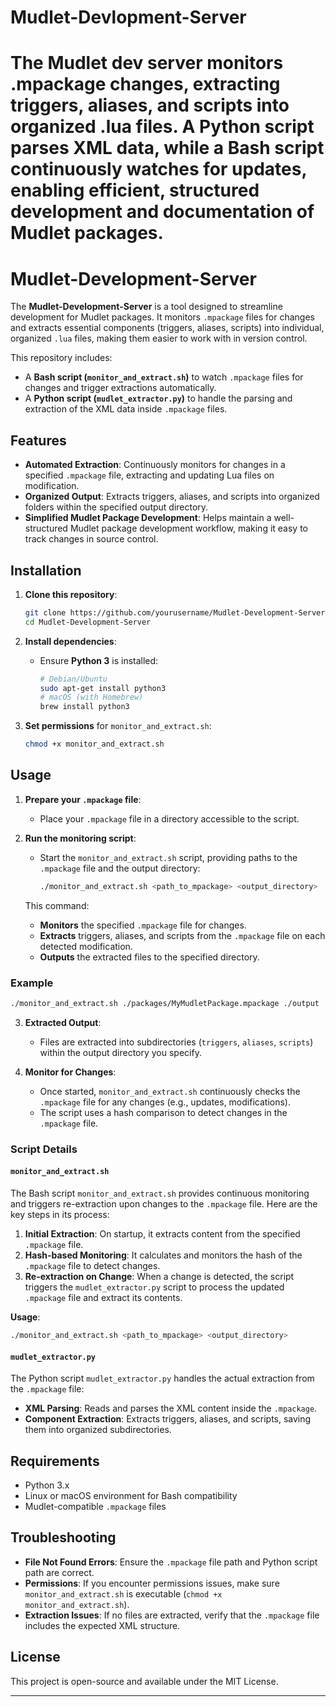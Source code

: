 # Mudlet-Devlopment-Server
 The Mudlet dev server monitors .mpackage changes, extracting triggers, aliases, and scripts into organized .lua files. A Python script parses XML data, while a Bash script continuously watches for updates, enabling efficient, structured development and documentation of Mudlet packages.
=======
# Mudlet-Development-Server

The **Mudlet-Development-Server** is a tool designed to streamline development for Mudlet packages. It monitors `.mpackage` files for changes and extracts essential components (triggers, aliases, scripts) into individual, organized `.lua` files, making them easier to work with in version control.

This repository includes:
- A **Bash script (`monitor_and_extract.sh`)** to watch `.mpackage` files for changes and trigger extractions automatically.
- A **Python script (`mudlet_extractor.py`)** to handle the parsing and extraction of the XML data inside `.mpackage` files.

## Features

- **Automated Extraction**: Continuously monitors for changes in a specified `.mpackage` file, extracting and updating Lua files on modification.
- **Organized Output**: Extracts triggers, aliases, and scripts into organized folders within the specified output directory.
- **Simplified Mudlet Package Development**: Helps maintain a well-structured Mudlet package development workflow, making it easy to track changes in source control.

## Installation

1. **Clone this repository**:
   ```bash
   git clone https://github.com/yourusername/Mudlet-Development-Server.git
   cd Mudlet-Development-Server
   ```

2. **Install dependencies**:
   - Ensure **Python 3** is installed:
     ```bash
     # Debian/Ubuntu
     sudo apt-get install python3
     # macOS (with Homebrew)
     brew install python3
     ```

3. **Set permissions** for `monitor_and_extract.sh`:
   ```bash
   chmod +x monitor_and_extract.sh
   ```

## Usage

1. **Prepare your `.mpackage` file**:
   - Place your `.mpackage` file in a directory accessible to the script.

2. **Run the monitoring script**:
   - Start the `monitor_and_extract.sh` script, providing paths to the `.mpackage` file and the output directory:
     ```bash
     ./monitor_and_extract.sh <path_to_mpackage> <output_directory>
     ```

   This command:
   - **Monitors** the specified `.mpackage` file for changes.
   - **Extracts** triggers, aliases, and scripts from the `.mpackage` file on each detected modification.
   - **Outputs** the extracted files to the specified directory.

### Example

```bash
./monitor_and_extract.sh ./packages/MyMudletPackage.mpackage ./output
```

3. **Extracted Output**:
   - Files are extracted into subdirectories (`triggers`, `aliases`, `scripts`) within the output directory you specify.

4. **Monitor for Changes**:
   - Once started, `monitor_and_extract.sh` continuously checks the `.mpackage` file for any changes (e.g., updates, modifications).
   - The script uses a hash comparison to detect changes in the `.mpackage` file.

### Script Details

#### `monitor_and_extract.sh`

The Bash script `monitor_and_extract.sh` provides continuous monitoring and triggers re-extraction upon changes to the `.mpackage` file. Here are the key steps in its process:

1. **Initial Extraction**: On startup, it extracts content from the specified `.mpackage` file.
2. **Hash-based Monitoring**: It calculates and monitors the hash of the `.mpackage` file to detect changes.
3. **Re-extraction on Change**: When a change is detected, the script triggers the `mudlet_extractor.py` script to process the updated `.mpackage` file and extract its contents.

**Usage**:
```bash
./monitor_and_extract.sh <path_to_mpackage> <output_directory>
```

#### `mudlet_extractor.py`

The Python script `mudlet_extractor.py` handles the actual extraction from the `.mpackage` file:
- **XML Parsing**: Reads and parses the XML content inside the `.mpackage`.
- **Component Extraction**: Extracts triggers, aliases, and scripts, saving them into organized subdirectories.

## Requirements

- Python 3.x
- Linux or macOS environment for Bash compatibility
- Mudlet-compatible `.mpackage` files

## Troubleshooting

- **File Not Found Errors**: Ensure the `.mpackage` file path and Python script path are correct.
- **Permissions**: If you encounter permissions issues, make sure `monitor_and_extract.sh` is executable (`chmod +x monitor_and_extract.sh`).
- **Extraction Issues**: If no files are extracted, verify that the `.mpackage` file includes the expected XML structure.

## License

This project is open-source and available under the MIT License.

---
